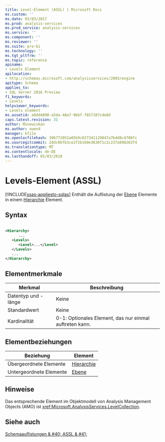 ```yaml
---
title: Level-Element (ASSL) | Microsoft Docs
ms.custom: ''
ms.date: 03/03/2017
ms.prod: analysis-services
ms.prod_service: analysis-services
ms.service: ''
ms.component: ''
ms.reviewer: ''
ms.suite: pro-bi
ms.technology: ''
ms.tgt_pltfrm: ''
ms.topic: reference
apiname:
- Levels Element
apilocation:
- http://schemas.microsoft.com/analysisservices/2003/engine
apitype: Schema
applies_to:
- SQL Server 2016 Preview
f1_keywords:
- Levels
helpviewer_keywords:
- Levels element
ms.assetid: a9dd4890-a5da-48e7-9bbf-f857107cde8d
caps.latest.revision: 31
author: Minewiskan
ms.author: owend
manager: kfile
ms.openlocfilehash: 396772052a05b9c827341129847a7bdd8c4708fc
ms.sourcegitcommit: 2ddc0bfb3ce2f2b160e3638f1c2c237a898263f4
ms.translationtype: MT
ms.contentlocale: de-DE
ms.lasthandoff: 05/03/2018
---
```

# <a name="levels-element-assl"></a>Levels-Element (ASSL)
[!INCLUDE[ssas-appliesto-sqlas](../../../includes/ssas-appliesto-sqlas.md)]
  Enthält die Auflistung der [Ebene](../../../analysis-services/scripting/objects/level-element-assl.md) Elemente in einem [Hierarchie](../../../analysis-services/scripting/objects/hierarchy-element-assl.md) Element.  
  
## <a name="syntax"></a>Syntax  
  
```xml  
  
<Hierarchy>  
      ...  
   <Levels>  
      <Level>...</Level>  
   </Levels>  
   ...  
</Hierarchy>  
```  
  
## <a name="element-characteristics"></a>Elementmerkmale  
  
|Merkmal|Beschreibung|  
|--------------------|-----------------|  
|Datentyp und -länge|Keine|  
|Standardwert|Keine|  
|Kardinalität|0-1: Optionales Element, das nur einmal auftreten kann.|  
  
## <a name="element-relationships"></a>Elementbeziehungen  
  
|Beziehung|Element|  
|------------------|-------------|  
|Übergeordnete Elemente|[Hierarchie](../../../analysis-services/scripting/objects/hierarchy-element-assl.md)|  
|Untergeordnete Elemente|[Ebene](../../../analysis-services/scripting/objects/level-element-assl.md)|  
  
## <a name="remarks"></a>Hinweise  
 Das entsprechende Element im Objektmodell von Analysis Management Objects (AMO) ist <xref:Microsoft.AnalysisServices.LevelCollection>.  
  
## <a name="see-also"></a>Siehe auch  
 [Schemaauflistungen & #40; ASSL & #41;](../../../analysis-services/scripting/collections/collections-assl.md)  
  
  
